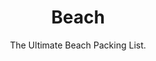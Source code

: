 ---
layout: list
title: "Beach"
permalink: "/beach-checklist/"
categories: [Summer]

emoji: "🏖️"
subtitle: "The Ultimate Beach Packing List."
description: "Planning a perfect beach day? Don't forget anything with our comprehensive beach packing list! From essential sun protection to fun beach activities, we've got you covered with everything you need for a safe, comfortable, and enjoyable day by the ocean. Perfect for families, couples, and solo beachgoers."

items:
    - name: Essential
      items:
        - 'Beach chair'
        - 'Beach towel'
        - 'Beach umbrella'
        - 'Flip flops'
        - 'Goggles'
        - 'Hat or Cap'
        - 'Portable speaker'
        - 'Sunglasses (UV protection)'
        - 'Swimming suit'
        - 'Waterproof phone case'
        - 'Waterproof sunscreen (SPF 30+)'
    - name: Food and drinks
      items:
        - 'Cooler with ice'
        - 'Drinks'
        - 'Fresh fruits'
        - 'Reusable utensils'
        - 'Sandwiches'
        - 'Snacks'
        - 'Trash bag'
        - 'Water bottles'
        - 'Wet wipes'
    - name: Kids
      items:
        - 'Beach ball'
        - 'Beach tent'
        - 'Extra outfit'
        - 'Floaties'
        - 'Kid-friendly sunscreen'
        - 'Mini pool'
        - 'Sand toys'
        - 'Swim diapers'
        - 'Water shoes'
    - name: Safety & Comfort
      items:
        - 'Aloe vera gel'
        - 'Emergency contact list'
        - 'First aid kit'
        - 'Insect repellent'
        - 'Portable fan'
    - name: Entertainment
      items:
        - 'Beach games'
        - 'Books or Kindle'
        - 'Frisbee'
        - 'Magazines'
        - 'Playing cards'
        - 'Portable charger'
    - name: Miscellaneous
      items:
        - 'Beach cart'
        - 'Cash and cards'
        - 'Change of clothes'
        - 'ID and important documents'
        - 'Plastic bags for wet items'
        - 'Zip-lock bags'
---